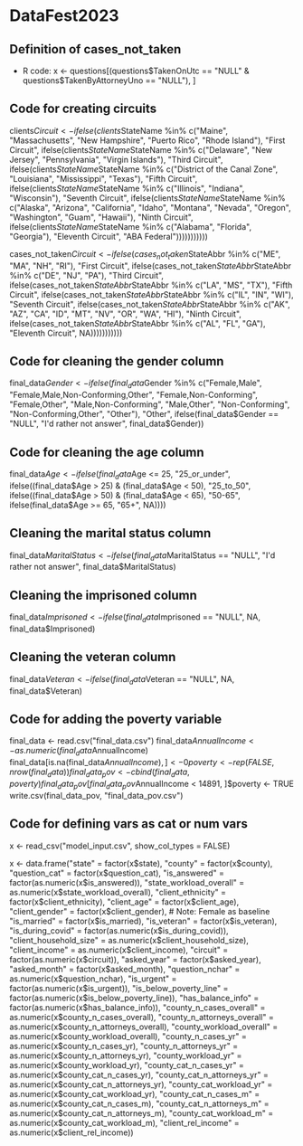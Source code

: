 # DataFest2023

## Definition of cases_not_taken
- R code: x <- questions[(questions$TakenOnUtc == "NULL" & questions$TakenByAttorneyUno == "NULL"), ]

## Code for creating circuits

clients$Circuit <- ifelse(clients$StateName %in% c("Maine", "Massachusetts", "New Hampshire", "Puerto Rico", "Rhode Island"), "First Circuit", ifelse(clients$StateName %in% c("Connecticut", "New York", "Vermont"), "Second Circuit", ifelse(clients$StateName %in% c("Delaware", "New Jersey", "Pennsylvania", "Virgin Islands"), "Third Circuit", ifelse(clients$StateName %in% c("Maryland", "North Carolina", "South Carolina", "Virginia", "West Virginia"), "Fourth Circuit", ifelse(clients$StateName %in% c("District of the Canal Zone", "Louisiana", "Mississippi", "Texas"), "Fifth Circuit", ifelse(clients$StateName %in% c("Kentucky", "Michigan", "Ohio", "Tennessee"), "Sixth Circuit", ifelse(clients$StateName %in% c("Illinois", "Indiana", "Wisconsin"), "Seventh Circuit", ifelse(clients$StateName %in% c("Arkansas", "Iowa", "Minnesota", "Missouri", "Nebraska", "North Dakota", "South Dakota"), "Eighth Circuit", ifelse(clients$StateName %in% c("Alaska", "Arizona", "California", "Idaho", "Montana",  "Nevada", "Oregon", "Washington", "Guam", "Hawaii"), "Ninth Circuit", ifelse(clients$StateName %in% c("Colorado", "Kansas", "New Mexico", "Oklahoma", "Utah", "Wyoming"), "Tenth Circuit", ifelse(clients$StateName %in% c("Alabama", "Florida", "Georgia"), "Eleventh Circuit", "ABA Federal")))))))))))

cases_not_taken$Circuit <- ifelse(cases_not_taken$StateAbbr %in% c("ME", "MA", "NH", "RI"), "First Circuit", ifelse(cases_not_taken$StateAbbr %in% c("CT", "NY", "VT"), "Second Circuit", ifelse(cases_not_taken$StateAbbr %in% c("DE", "NJ", "PA"), "Third Circuit", ifelse(cases_not_taken$StateAbbr %in% c("MD", "NC", "SC", "VA", "WV"), "Fourth Circuit", ifelse(cases_not_taken$StateAbbr %in% c("LA", "MS", "TX"), "Fifth Circuit", ifelse(cases_not_taken$StateAbbr %in% c("KY", "MI", "OH", "TN"), "Sixth Circuit", ifelse(cases_not_taken$StateAbbr %in% c("IL", "IN", "WI"), "Seventh Circuit", ifelse(cases_not_taken$StateAbbr %in% c("AR", "IA", "MN", "MO", "NE", "ND", "SD"), "Eighth Circuit", ifelse(cases_not_taken$StateAbbr %in% c("AK", "AZ", "CA", "ID", "MT", "NV", "OR", "WA", "HI"), "Ninth Circuit", ifelse(cases_not_taken$StateAbbr %in% c("CO", "KS", "NM", "OK", "UT", "WY"), "Tenth Circuit", ifelse(cases_not_taken$StateAbbr %in% c("AL", "FL", "GA"), "Eleventh Circuit", NA)))))))))))

## Code for cleaning the gender column

final_data$Gender <- ifelse(final_data$Gender %in% c("Female,Male", "Female,Male,Non-Conforming,Other", "Female,Non-Conforming", "Female,Other", "Male,Non-Conforming", "Male,Other", "Non-Conforming", "Non-Conforming,Other", "Other"), "Other", ifelse(final_data$Gender == "NULL", "I'd rather not answer", final_data$Gender))

## Code for cleaning the age column

final_data$Age <- ifelse(final_data$Age <= 25, "25_or_under", ifelse((final_data$Age > 25) & (final_data$Age < 50), "25_to_50", ifelse((final_data$Age > 50) & (final_data$Age < 65), "50-65", ifelse(final_data$Age >= 65, "65+", NA))))

## Cleaning the marital status column

final_data$MaritalStatus <- ifelse(final_data$MaritalStatus == "NULL", "I'd rather not answer", final_data$MaritalStatus)

## Cleaning the imprisoned column

final_data$Imprisoned <- ifelse(final_data$Imprisoned == "NULL", NA, final_data$Imprisoned)

## Cleaning the veteran column

final_data$Veteran <- ifelse(final_data$Veteran == "NULL", NA, final_data$Veteran)

## Code for adding the poverty variable 

final_data <- read.csv("final_data.csv")
final_data$AnnualIncome <- as.numeric(final_data$AnnualIncome)
final_data[is.na(final_data$AnnualIncome), ] <- 0
poverty <- rep(FALSE, nrow(final_data))
final_data_pov <- cbind(final_data, poverty)
final_data_pov[final_data_pov$AnnualIncome < 14891, ]$poverty <- TRUE
write.csv(final_data_pov, "final_data_pov.csv")


## Code for defining vars as cat or num vars
x <- read_csv("model_input.csv", show_col_types = FALSE)

x <- data.frame("state"                      = factor(x$state),
                "county"                     = factor(x$county),
                "question_cat"               = factor(x$question_cat),
                "is_answered"                = factor(as.numeric(x$is_answered)),
                "state_workload_overall"     = as.numeric(x$state_workload_overall),
                "client_ethnicity"           = factor(x$client_ethnicity),
                "client_age"                 = factor(x$client_age),
                "client_gender"              = factor(x$client_gender), # Note: Female as baseline
                "is_married"                 = factor(x$is_married),
                "is_veteran"                 = factor(x$is_veteran),
                "is_during_covid"            = factor(as.numeric(x$is_during_covid)),
                "client_household_size"      = as.numeric(x$client_household_size),
                "client_income"              = as.numeric(x$client_income),
                "circuit"                    = factor(as.numeric(x$circuit)),
                "asked_year"                 = factor(x$asked_year),
                "asked_month"                = factor(x$asked_month),
                "question_nchar"             = as.numeric(x$question_nchar),
                "is_urgent"                  = factor(as.numeric(x$is_urgent)),
                "is_below_poverty_line"      = factor(as.numeric(x$is_below_poverty_line)),
                "has_balance_info"           = factor(as.numeric(x$has_balance_info)),
                "county_n_cases_overall"     = as.numeric(x$county_n_cases_overall),
                "county_n_attorneys_overall" = as.numeric(x$county_n_attorneys_overall),
                "county_workload_overall"    = as.numeric(x$county_workload_overall),
                "county_n_cases_yr"          = as.numeric(x$county_n_cases_yr),
                "county_n_attorneys_yr"      = as.numeric(x$county_n_attorneys_yr),
                "county_workload_yr"         = as.numeric(x$county_workload_yr),
                "county_cat_n_cases_yr"      = as.numeric(x$county_cat_n_cases_yr),
                "county_cat_n_attorneys_yr"  = as.numeric(x$county_cat_n_attorneys_yr),
                "county_cat_workload_yr"     = as.numeric(x$county_cat_workload_yr),
                "county_cat_n_cases_m"       = as.numeric(x$county_cat_n_cases_m),
                "county_cat_n_attorneys_m"   = as.numeric(x$county_cat_n_attorneys_m),
                "county_cat_workload_m"      = as.numeric(x$county_cat_workload_m),
                "client_rel_income"          = as.numeric(x$client_rel_income))



